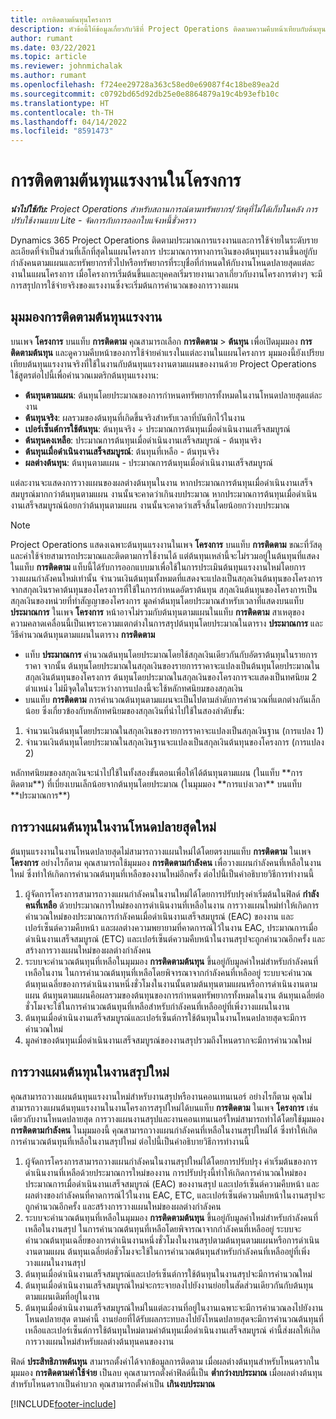 ```yaml
---
title: การติดตามต้นทุนโครงการ
description: หัวข้อนี้ให้ข้อมูลเกี่ยวกับวิธีที่ Project Operations ติดตามความคืบหน้าเทียบกับต้นทุนแรงงานและการใช้จ่ายในโครงการ
author: rumant
ms.date: 03/22/2021
ms.topic: article
ms.reviewer: johnmichalak
ms.author: rumant
ms.openlocfilehash: f724ee29728a363c58ed0e69087f4c18be89ea2d
ms.sourcegitcommit: c0792bd65d92db25e0e8864879a19c4b93efb10c
ms.translationtype: HT
ms.contentlocale: th-TH
ms.lasthandoff: 04/14/2022
ms.locfileid: "8591473"
---
```

# <a name="labor-cost-tracking-on-projects"></a>การติดตามต้นทุนแรงงานในโครงการ

_**นำไปใช้กับ:** Project Operations สำหรับสถานการณ์ตามทรัพยากร/วัสดุที่ไม่ได้เก็บในคลัง การปรับใช้งานแบบ Lite - จัดการกับการออกใบแจ้งหนี้ชั่วคราว_

Dynamics 365 Project Operations ติดตามประมาณการแรงงานและการใช้จ่ายในระดับรายละเอียดที่จำเป็นส่วนที่เล็กที่สุดในแผนโครงการ ประมาณการทางการเงินของต้นทุนแรงงานขึ้นอยู่กับกำลังคนตามแผนและทรัพยากรทั่วไปหรือทรัพยากรที่ระบุชื่อที่กำหนดให้กับงานโหนดปลายสุดแต่ละงานในแผนโครงการ เมื่อโครงการเริ่มต้นขึ้นและบุคคลเริ่มรายงานเวลาเกี่ยวกับงานโครงการต่างๆ จะมีการสรุปการใช้จ่ายจริงของแรงงานซึ่งจะเริ่มต้นการคำนวณของการวางแผน

## <a name="labor-cost-tracking-view"></a>มุมมองการติดตามต้นทุนแรงงาน

บนเพจ **โครงการ** บนแท็บ **การติดตาม** คุณสามารถเลือก **การติดตาม** > **ต้นทุน** เพื่อเปิดมุมมอง **การติดตามต้นทุน** และดูความคืบหน้าของการใช้จ่ายค่าแรงในแต่ละงานในแผนโครงการ มุมมองนี้ยังเปรียบเทียบต้นทุนแรงงานจริงที่ใช้ในงานกับต้นทุนแรงงานตามแผนของงานด้วย Project Operations ใช้สูตรต่อไปนี้เพื่อคำนวณเมตริกต้นทุนแรงงาน:

- **ต้นทุนตามแผน**: ต้นทุนโดยประมาณของการกำหนดทรัพยากรทั้งหมดในงานโหนดปลายสุดแต่ละงาน
- **ต้นทุนจริง**: ผลรวมของต้นทุนที่เกิดขึ้นจริงสำหรับเวลาที่บันทึกไว้ในงาน
- **เปอร์เซ็นต์การใช้ต้นทุน**: ต้นทุนจริง ÷ ประมาณการต้นทุนเมื่อดำเนินงานเสร็จสมบูรณ์
- **ต้นทุนคงเหลือ**: ประมาณการต้นทุนเมื่อดำเนินงานเสร็จสมบูรณ์ - ต้นทุนจริง
- **ต้นทุนเมื่อดำเนินงานเสร็จสมบูรณ์**: ต้นทุนที่เหลือ - ต้นทุนจริง
- **ผลต่างต้นทุน**: ต้นทุนตามแผน - ประมาณการต้นทุนเมื่อดำเนินงานเสร็จสมบูรณ์

แต่ละงานจะแสดงการวางแผนของผลต่างต้นทุนในงาน หากประมาณการต้นทุนเมื่อดำเนินงานเสร็จสมบูรณ์มากกว่าต้นทุนตามแผน งานนั้นจะคาดว่าเกินงบประมาณ หากประมาณการต้นทุนเมื่อดำเนินงานเสร็จสมบูรณ์น้อยกว่าต้นทุนตามแผน งานนั้นจะคาดว่าเสร็จสิ้นโดยน้อยกว่างบประมาณ

>[!NOTE]
> Project Operations แสดงเฉพาะต้นทุนแรงงานในเพจ **โครงการ** บนแท็บ **การติดตาม** ขณะที่วัสดุและค่าใช้จ่ายสามารถประมาณและติดตามการใช้งานได้ แต่ต้นทุนเหล่านี้จะไม่รวมอยู่ในต้นทุนที่แสดงในแท็บ **การติดตาม** แท็บนี้ได้รับการออกแบบมาเพื่อใช้ในการประเมินต้นทุนแรงงานใหม่โดยการวางแผนกำลังคนใหม่เท่านั้น
จำนวนเงินต้นทุนทั้งหมดที่แสดงจะแปลงเป็นสกุลเงินต้นทุนของโครงการจากสกุลเงินราคาต้นทุนของโครงการที่ใช้ในการกำหนดอัตราต้นทุน สกุลเงินต้นทุนของโครงการเป็นสกุลเงินของหน่วยที่ทำสัญญาของโครงการ มูลค่าต้นทุนโดยประมาณสำหรับเวลาที่แสดงบนแท็บ **ประมาณการ** ในเพจ **โครงการ** หน้าอาจไม่รวมกับต้นทุนตามแผนในแท็บ **การติดตาม** สาเหตุของความคลาดเคลื่อนนี้เป็นเพราะความแตกต่างในการสรุปต้นทุนโดยประมาณในตาราง **ประมาณการ** และวิธีคำนวณต้นทุนตามแผนในตาราง **การติดตาม** 
>
> - แท็บ **ประมาณการ** คำนวณต้นทุนโดยประมาณโดยใช้สกุลเงินเดียวกันกับอัตราต้นทุนในรายการราคา จากนั้น ต้นทุนโดยประมาณในสกุลเงินของรายการราคาจะแปลงเป็นต้นทุนโดยประมาณในสกุลเงินต้นทุนของโครงการ ต้นทุนโดยประมาณในสกุลเงินของโครงการจะแสดงเป็นทศนิยม 2 ตำแหน่ง ไม่มีจุดใดในระหว่างการแปลงนี้จะใช้หลักทศนิยมของสกุลเงิน 
> - บนแท็บ **การติดตาม** การคำนวณต้นทุนตามแผนจะเป็นไปตามลำดับการคำนวณที่แตกต่างกันเล็กน้อย ซึ่งเกี่ยวข้องกับหลักทศนิยมของสกุลเงินที่นำไปใช้ในสองลำดับขั้น: 
   ><ol>
   ><li>จำนวนเงินต้นทุนโดยประมาณในสกุลเงินของรายการราคาจะแปลงเป็นสกุลเงินฐาน (การแปลง 1)</li>
   ><li>จำนวนเงินต้นทุนโดยประมาณในสกุลเงินฐานจะแปลงเป็นสกุลเงินต้นทุนของโครงการ (การแปลง 2) </li>
   ></ol>
   >หลักทศนิยมของสกุลเงินจะนำไปใช้ในทั้งสองขั้นตอนเพื่อให้ได้ต้นทุนตามแผน (ในแท็บ **การติดตาม**) ที่เบี่ยงเบนเล็กน้อยจากต้นทุนโดยประมาณ (ในมุมมอง **การแบ่งเวลา** บนแท็บ **ประมาณการ**) 
   
## <a name="reprojecting-costs-on-leaf-node-tasks"></a>การวางแผนต้นทุนในงานโหนดปลายสุดใหม่

ต้นทุนแรงงานในงานโหนดปลายสุดไม่สามารถวางแผนใหม่ได้โดยตรงบนแท็บ **การติดตาม** ในเพจ **โครงการ** อย่างไรก็ตาม คุณสามารถใช้มุมมอง **การติดตามกำลังคน** เพื่อวางแผนกำลังคนที่เหลือในงานใหม่ ซึ่งทำให้เกิดการคำนวณต้นทุนที่เหลือของงานใหม่อีกครั้ง ต่อไปนี้เป็นคำอธิบายวิธีการทำงานนี้

1. ผู้จัดการโครงการสามารถวางแผนกำลังคนในงานใหม่ได้โดยการปรับปรุงค่าเริ่มต้นในฟิลด์ **กำลังคนที่เหลือ** ด้วยประมาณการใหม่ของการดำเนินงานที่เหลือในงาน การวางแผนใหม่ทำให้เกิดการคำนวณใหม่ของประมาณการกำลังคนเมื่อดำเนินงานเสร็จสมบูรณ์ (EAC) ของงาน และเปอร์เซ็นต์ความคืบหน้า และผลต่างความพยายามที่คาดการณ์ไว้ในงาน EAC, ประมาณการเมื่อดำเนินงานเสร็จสมบูรณ์ (ETC) และเปอร์เซ็นต์ความคืบหน้าในงานสรุปจะถูกคำนวณอีกครั้ง และสร้างการวางแผนใหม่ของผลต่างกำลังคน
2. ระบบจะคำนวณต้นทุนที่เหลือในมุมมอง **การติดตามต้นทุน** ขึ้นอยู่กับมูลค่าใหม่สำหรับกำลังคนที่เหลือในงาน ในการคำนวณต้นทุนที่เหลือโดยพิจารณาจากกำลังคนที่เหลืออยู่ ระบบจะคำนวณต้นทุนเฉลี่ยของการดำเนินงานหนึ่งชั่วโมงในงานนั้นตามต้นทุนตามแผนหรือการดำเนินงานตามแผน ต้นทุนตามแผนคือผลรวมของต้นทุนของการกำหนดทรัพยากรทั้งหมดในงาน ต้นทุนเฉลี่ยต่อชั่วโมงจะใช้ในการคำนวณต้นทุนที่เหลือสำหรับกำลังคนที่เหลืออยู่ที่เพิ่งวางแผนในงาน
3. ต้นทุนเมื่อดำเนินงานเสร็จสมบูรณ์และเปอร์เซ็นต์การใช้ต้นทุนในงานโหนดปลายสุดจะมีการคำนวณใหม่
4. มูลค่าของต้นทุนเมื่อดำเนินงานเสร็จสมบูรณ์ของงานสรุปรวมถึงโหนดรากจะมีการคำนวณใหม่

## <a name="reprojecting-costs-on-summary-tasks"></a>การวางแผนต้นทุนในงานสรุปใหม่

คุณสามารถวางแผนต้นทุนแรงงานใหม่สำหรับงานสรุปหรืองานคอนเทนเนอร์ อย่างไรก็ตาม คุณไม่สามารถวางแผนต้นทุนแรงงานในงานโครงการสรุปใหม่ได้บนแท็บ **การติดตาม** ในเพจ **โครงการ** เช่นเดียวกับงานโหนดปลายสุด การวางแผนงานสรุปและงานคอนเทนเนอร์ใหม่สามารถทำได้โดยใช้มุมมอง **การติดตามกำลังคน** ในมุมมองนี้ คุณสามารถวางแผนกำลังคนที่เหลือในงานสรุปใหม่ได้ ซึ่งทำให้เกิดการคำนวณต้นทุนที่เหลือในงานสรุปใหม่ ต่อไปนี้เป็นคำอธิบายวิธีการทำงานนี้

1. ผู้จัดการโครงการสามารถวางแผนกำลังคนในงานสรุปใหม่ได้โดยการปรับปรุง ค่าเริ่มต้นของการดำเนินงานที่เหลือด้วยประมาณการใหม่ของงาน การปรับปรุงนี้ทำให้เกิดการคำนวณใหม่ของประมาณการเมื่อดำเนินงานเสร็จสมบูรณ์ (EAC) ของงานสรุป และเปอร์เซ็นต์ความคืบหน้า และผลต่างของกำลังคนที่คาดการณ์ไว้ในงาน EAC, ETC, และเปอร์เซ็นต์ความคืบหน้าในงานสรุปจะถูกคำนวณอีกครั้ง และสร้างการวางแผนใหม่ของผลต่างกำลังคน
2. ระบบจะคำนวณต้นทุนที่เหลือในมุมมอง **การติดตามต้นทุน** ขึ้นอยู่กับมูลค่าใหม่สำหรับกำลังคนที่เหลือในงานสรุป ในการคำนวณต้นทุนที่เหลือโดยพิจารณาจากกำลังคนที่เหลืออยู่ ระบบจะคำนวณต้นทุนเฉลี่ยของการดำเนินงานหนึ่งชั่วโมงในงานสรุปตามต้นทุนตามแผนหรือการดำเนินงานตามแผน ต้นทุนเฉลี่ยต่อชั่วโมงจะใช้ในการคำนวณต้นทุนสำหรับกำลังคนที่เหลืออยู่ที่เพิ่งวางแผนในงานสรุป
3. ต้นทุนเมื่อดำเนินงานเสร็จสมบูรณ์และเปอร์เซ็นต์การใช้ต้นทุนในงานสรุปจะมีการคำนวณใหม่
4. ต้นทุนเมื่อดำเนินงานเสร็จสมบูรณ์ใหม่จะกระจายลงไปยังงานย่อยในสัดส่วนเดียวกันกับต้นทุนตามแผนเดิมที่อยู่ในงาน
5. ต้นทุนเมื่อดำเนินงานเสร็จสมบูรณ์ใหม่ในแต่ละงานที่อยู่ในงานเฉพาะจะมีการคำนวณลงไปยังงานโหนดปลายสุด ตามค่านี้ งานย่อยที่ได้รับผลกระทบลงไปยังโหนดปลายสุดจะมีการคำนวณต้นทุนที่เหลือและเปอร์เซ็นต์การใช้ต้นทุนใหม่ตามค่าต้นทุนเมื่อดำเนินงานเสร็จสมบูรณ์ ค่านี้ส่งผลให้เกิดการวางแผนใหม่สำหรับผลต่างต้นทุนคนของงาน 


ฟิลด์ **ประสิทธิภาพต้นทุน** สามารถตั้งค่าได้จากข้อมูลการติดตาม เมื่อผลต่างต้นทุนสำหรับโหนดรากในมุมมอง **การติดตามค่าใช้จ่าย** เป็นลบ คุณสามารถตั้งค่าฟิลด์นี้เป็น **ต่ำกว่างบประมาณ** เมื่อผลต่างต้นทุนสำหรับโหนดรากเป็นค่าบวก คุณสามารถตั้งค่าเป็น **เกินงบประมาณ**


[!INCLUDE[footer-include](../includes/footer-banner.md)]
